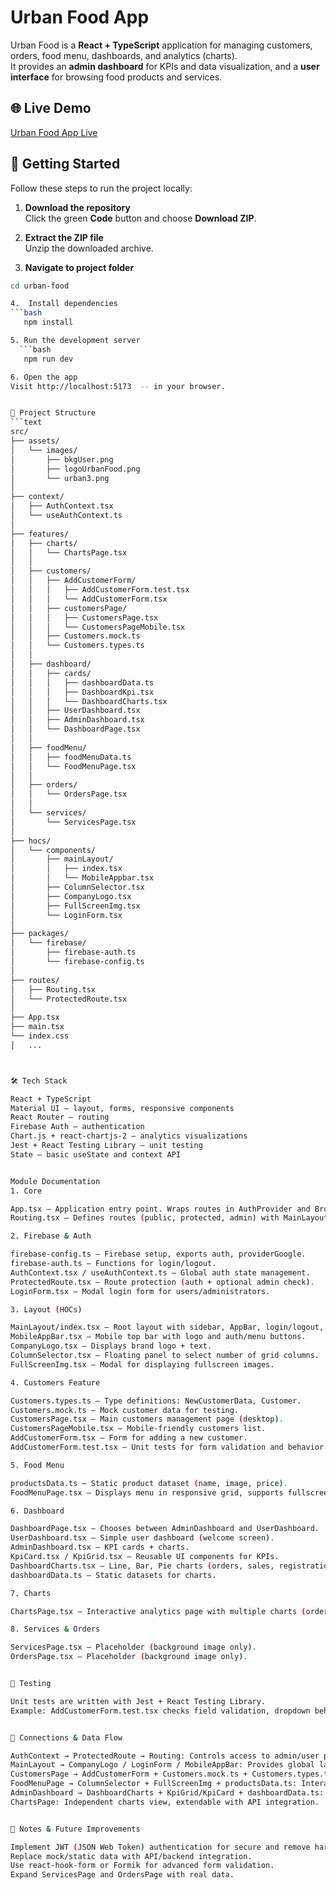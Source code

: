 # Urban Food App

Urban Food is a **React + TypeScript** application for managing customers, orders, food menu, dashboards, and analytics (charts).  
It provides an **admin dashboard** for KPIs and data visualization, and a **user interface** for browsing food products and services.  


## 🌐 Live Demo
[Urban Food App Live](https://urban-food-prod.netlify.app/)


## 🚀 Getting Started

Follow these steps to run the project locally:

1. **Download the repository**  
   Click the green **Code** button and choose **Download ZIP**.

2. **Extract the ZIP file**  
   Unzip the downloaded archive.

3. **Navigate to project folder**

```bash
cd urban-food

4.  Install dependencies
```bash
   npm install

5. Run the development server
  ```bash
   npm run dev

6. Open the app
Visit http://localhost:5173  -- in your browser.    


📂 Project Structure
```text
src/
├── assets/
│   └── images/
│       ├── bkgUser.png
│       ├── logoUrbanFood.png
│       └── urban3.png
│
├── context/
│   ├── AuthContext.tsx
│   └── useAuthContext.ts
│
├── features/
│   ├── charts/
│   │   └── ChartsPage.tsx
│   │
│   ├── customers/
│   │   ├── AddCustomerForm/
│   │   │   ├── AddCustomerForm.test.tsx
│   │   │   └── AddCustomerForm.tsx
│   │   ├── customersPage/
│   │   │   ├── CustomersPage.tsx
│   │   │   └── CustomersPageMobile.tsx
│   │   ├── Customers.mock.ts
│   │   └── Customers.types.ts
│   │
│   ├── dashboard/
│   │   ├── cards/
│   │   │   ├── dashboardData.ts
│   │   │   ├── DashboardKpi.tsx
│   │   │   └── DashboardCharts.tsx
│   │   ├── UserDashboard.tsx
│   │   ├── AdminDashboard.tsx
│   │   └── DashboardPage.tsx
│   │
│   ├── foodMenu/
│   │   ├── foodMenuData.ts
│   │   └── FoodMenuPage.tsx
│   │
│   ├── orders/
│   │   └── OrdersPage.tsx
│   │
│   └── services/
│       └── ServicesPage.tsx
│
├── hocs/
│   └── components/
│       ├── mainLayout/
│       │   ├── index.tsx
│       │   └── MobileAppbar.tsx
│       ├── ColumnSelector.tsx
│       ├── CompanyLogo.tsx
│       ├── FullScreenImg.tsx
│       └── LoginForm.tsx
│
├── packages/
│   └── firebase/
│       ├── firebase-auth.ts
│       └── firebase-config.ts
│
├── routes/
│   ├── Routing.tsx
│   └── ProtectedRoute.tsx
│
├── App.tsx
├── main.tsx
└── index.css
│   ...



🛠️ Tech Stack

React + TypeScript
Material UI – layout, forms, responsive components  
React Router – routing  
Firebase Auth – authentication  
Chart.js + react-chartjs-2 – analytics visualizations  
Jest + React Testing Library – unit testing  
State – basic useState and context API  


Module Documentation
1. Core

App.tsx – Application entry point. Wraps routes in AuthProvider and BrowserRouter.  
Routing.tsx – Defines routes (public, protected, admin) with MainLayout.  

2. Firebase & Auth

firebase-config.ts – Firebase setup, exports auth, providerGoogle.  
firebase-auth.ts – Functions for login/logout.  
AuthContext.tsx / useAuthContext.ts – Global auth state management.  
ProtectedRoute.tsx – Route protection (auth + optional admin check).  
LoginForm.tsx – Modal login form for users/administrators.  

3. Layout (HOCs)

MainLayout/index.tsx – Root layout with sidebar, AppBar, login/logout, and navigation.  
MobileAppBar.tsx – Mobile top bar with logo and auth/menu buttons.  
CompanyLogo.tsx – Displays brand logo + text.  
ColumnSelector.tsx – Floating panel to select number of grid columns.  
FullScreenImg.tsx – Modal for displaying fullscreen images.  

4. Customers Feature

Customers.types.ts – Type definitions: NewCustomerData, Customer.  
Customers.mock.ts – Mock customer data for testing.  
CustomersPage.tsx – Main customers management page (desktop).  
CustomersPageMobile.tsx – Mobile-friendly customers list.  
AddCustomerForm.tsx – Form for adding a new customer.  
AddCustomerForm.test.tsx – Unit tests for form validation and behavior.  

5. Food Menu

productsData.ts – Static product dataset (name, image, price).
FoodMenuPage.tsx – Displays menu in responsive grid, supports fullscreen view.

6. Dashboard

DashboardPage.tsx – Chooses between AdminDashboard and UserDashboard.  
UserDashboard.tsx – Simple user dashboard (welcome screen).  
AdminDashboard.tsx – KPI cards + charts.  
KpiCard.tsx / KpiGrid.tsx – Reusable UI components for KPIs.  
DashboardCharts.tsx – Line, Bar, Pie charts (orders, sales, registrations, segments).  
dashboardData.ts – Static datasets for charts.  

7. Charts

ChartsPage.tsx – Interactive analytics page with multiple charts (orders, revenue, satisfaction, sales).

8. Services & Orders

ServicesPage.tsx – Placeholder (background image only).  
OrdersPage.tsx – Placeholder (background image only).  


🧪 Testing

Unit tests are written with Jest + React Testing Library.  
Example: AddCustomerForm.test.tsx checks field validation, dropdown behavior, numeric-only inputs, cancel + submit.


🔗 Connections & Data Flow

AuthContext → ProtectedRoute → Routing: Controls access to admin/user pages.
MainLayout → CompanyLogo / LoginForm / MobileAppBar: Provides global layout.
CustomersPage → AddCustomerForm + Customers.mock.ts + Customers.types.ts: Customer CRUD flow.
FoodMenuPage → ColumnSelector + FullScreenImg + productsData.ts: Interactive menu grid.
AdminDashboard → DashboardCharts + KpiGrid/KpiCard + dashboardData.ts: Analytics and KPIs.
ChartsPage: Independent charts view, extendable with API integration.


📌 Notes & Future Improvements

Implement JWT (JSON Web Token) authentication for secure and remove hardcoded credentials.  
Replace mock/static data with API/backend integration.  
Use react-hook-form or Formik for advanced form validation.  
Expand ServicesPage and OrdersPage with real data.




